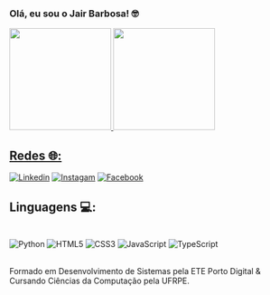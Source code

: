 ### Olá, eu sou o Jair Barbosa! 🤓
<div>
  <a href="https://github.com/devbarbosantana">
  <img height= "180em" src="https://github-readme-stats.vercel.app/api?username=devbarbosantana&show_icons=true&theme=prussian&count_privte=true&rank_icon=github" />
  <img height= "180em" src="https://github-readme-stats.vercel.app/api/top-langs/?username=devbarbosantana&layout=compact&theme=prussian&include_all_commits=true&count_privte=true" />
</div>
    
## Redes 🌐:

[![Linkedin](https://img.shields.io/badge/LinkedIn-0077B5?style=for-the-badge&logo=linkedin&logoColor=white)](https://www.linkedin.com/in/jair-barbosa-santana-a17006227/)
[![Instagam](https://img.shields.io/badge/Instagram-E4405F?style=for-the-badge&logo=instagram&logoColor=white)](https://www.instagram.com/jairbarbosantana/)
[![Facebook](https://img.shields.io/badge/Facebook-1877F2?style=for-the-badge&logo=facebook&logoColor=white)](https://www.facebook.com/jair.barbosasantana/)

## Linguagens 💻:

<div style="display: inline_block"><br/>
  <img align="center" alt="Python" src="https://img.shields.io/badge/Python-14354C?style=for-the-badge&logo=python&logoColor=white" />
  <img align="center" alt="HTML5" src="https://img.shields.io/badge/HTML5-E34F26?style=for-the-badge&logo=html5&logoColor=white" />
  <img align="center" alt="CSS3" src="https://img.shields.io/badge/CSS3-1572B6?style=for-the-badge&logo=css3&logoColor=white" />
  <img align="center" alt="JavaScript" src="https://img.shields.io/badge/JavaScript-323330?style=for-the-badge&logo=javascript&logoColor=F7DF1E" />
  <img align="center" alt="TypeScript" src="https://img.shields.io/badge/TypeScript-007ACC?style=for-the-badge&logo=typescript&logoColor=white" />
</div><br/>

Formado em Desenvolvimento de Sistemas pela ETE Porto Digital & Cursando Ciências da Computação pela UFRPE.
